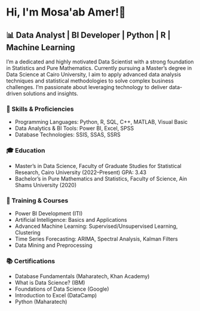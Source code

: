 # Hi, I'm Mosa'ab Amer!👋
## 📊 Data Analyst | BI Developer | Python | R | Machine Learning

I’m a dedicated and highly motivated Data Scientist with a strong foundation in Statistics and Pure Mathematics. Currently pursuing a Master’s degree in Data Science at Cairo University, I aim to apply advanced data analysis techniques and statistical methodologies to solve complex business challenges. I’m passionate about leveraging technology to deliver data-driven solutions and insights.

### 🌟 Skills & Proficiencies
- Programming Languages: Python, R, SQL, C++, MATLAB, Visual Basic
- Data Analytics & BI Tools: Power BI, Excel, SPSS
- Database Technologies: SSIS, SSAS, SSRS

### 🎓 Education
- Master’s in Data Science, Faculty of Graduate Studies for Statistical Research, Cairo University (2022–Present)
GPA: 3.43
- Bachelor’s in Pure Mathematics and Statistics, Faculty of Science, Ain Shams University (2020)

### 🌱 Training & Courses
- Power BI Development (ITI)
- Artificial Intelligence: Basics and Applications
- Advanced Machine Learning: Supervised/Unsupervised Learning, Clustering
- Time Series Forecasting: ARIMA, Spectral Analysis, Kalman Filters
- Data Mining and Preprocessing

### 📚 Certifications
- Database Fundamentals (Maharatech, Khan Academy)
- What is Data Science? (IBM)
- Foundations of Data Science (Google)
- Introduction to Excel (DataCamp)
- Python (Maharatech)
<!--
**Mos3ab-Amer/Mos3ab-Amer** is a ✨ _special_ ✨ repository because its `README.md` (this file) appears on your GitHub profile.

Here are some ideas to get you started:

- 🔭 I’m currently working on ...
- 🌱 I’m currently learning ...
- 👯 I’m looking to collaborate on ...
- 🤔 I’m looking for help with ...
- 💬 Ask me about ...
- 📫 How to reach me: ...
- 😄 Pronouns: ...
- ⚡ Fun fact: ...
-->
